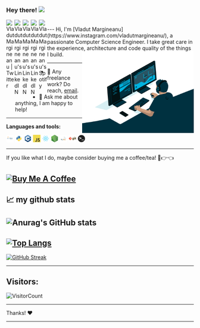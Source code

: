 ### Hey there! <img src="https://media.giphy.com/media/hvRJCLFzcasrR4ia7z/giphy.gif" width="25px">
<a href="https://twitter.com/vladutmg">
  <img align="left" alt="Vladut Margineanu | Twitter" width="22px" src="https://raw.githubusercontent.com/peterthehan/peterthehan/master/assets/twitter.svg" />
</a>

<a href="https://www.linkedin.com/in/vladutmargineanu/">
  <img align="left" alt="Vladut Margineanu's LinkedIN" width="22px" src="https://raw.githubusercontent.com/peterthehan/peterthehan/master/assets/linkedin.svg" />
</a>

<a href="https://discordapp.com/users/vladutmargineanu#4038">
  <img align="left" alt="Vladut Margineanu's LinkedIN" width="22px" src="https://raw.githubusercontent.com/peterthehan/peterthehan/master/assets/discord.svg" />
</a>

<a href="https://www.twitch.tv/vladutmargineanu?sr=a">
  <img align="left" alt="Vladut Margineanu's LinkedIN" width="22px" src="https://raw.githubusercontent.com/peterthehan/peterthehan/master/assets/twitch.svg" />
</a>

<a href="https://open.spotify.com/user/ci765jpew7plkqtsbgcwkra9s?si=9015587f20aa4e52">
  <img align="left" alt="Vladut Margineanu's Spotify" width="22px" src="https://raw.githubusercontent.com/peterthehan/peterthehan/master/assets/spotify.svg" />
</a>

<br />
---
Hi, I'm [Vladut Margineanu](https://www.instagram.com/vladutmargineanu/), a passionate Computer Science Engineer. I take great care in the experience, architecture and code quality of the things I build.


  <img align="right" alt="GIF" src="https://github.com/vladutmargineanu/vladutmargineanu/blob/main/code.gif?raw=true" width="300" height="220" />
  
 ---
  
- 💼 Any freelance work? Do reach, [email](mailto:vladut.margineanu@gmail.com).
- 💬 Ask me about anything, I am happy to help!

---

**Languages and tools:**  

<code><img height="20" src="https://raw.githubusercontent.com/github/explore/80688e429a7d4ef2fca1e82350fe8e3517d3494d/topics/java/java.png"></code>
<code><img height="20" src="https://raw.githubusercontent.com/github/explore/80688e429a7d4ef2fca1e82350fe8e3517d3494d/topics/python/python.png"></code>
<code><img height="20" src="https://raw.githubusercontent.com/github/explore/80688e429a7d4ef2fca1e82350fe8e3517d3494d/topics/cpp/cpp.png"></code>
<code><img height="20" src="https://raw.githubusercontent.com/github/explore/80688e429a7d4ef2fca1e82350fe8e3517d3494d/topics/javascript/javascript.png"></code>
<code><img height="20" src="https://raw.githubusercontent.com/github/explore/80688e429a7d4ef2fca1e82350fe8e3517d3494d/topics/react/react.png"></code>
<code><img height="20" src="https://raw.githubusercontent.com/github/explore/80688e429a7d4ef2fca1e82350fe8e3517d3494d/topics/nodejs/nodejs.png"></code>
<code><img height="20" src="https://raw.githubusercontent.com/github/explore/80688e429a7d4ef2fca1e82350fe8e3517d3494d/topics/mysql/mysql.png"></code>
<code><img height="20" src="https://raw.githubusercontent.com/github/explore/80688e429a7d4ef2fca1e82350fe8e3517d3494d/topics/git/git.png"></code>
<code><img height="20" src="https://raw.githubusercontent.com/github/explore/80688e429a7d4ef2fca1e82350fe8e3517d3494d/topics/terminal/terminal.png"></code>

---


If you like what I do, maybe consider buying me a coffee/tea! 🥺👉👈

<a href="https://www.buymeacoffee.com/margineanu" target="_blank"><img src="https://cdn.buymeacoffee.com/buttons/v2/default-red.png" alt="Buy Me A Coffee" width="150" ></a>
---

📈 my github stats
---
![Anurag's GitHub stats](https://github-readme-stats.vercel.app/api?username=vladutmargineanu&theme=gotham&show_icons=true)
---  
[![Top Langs](https://github-readme-stats.vercel.app/api/top-langs/?username=vladutmargineanu&layout=compact&theme=gotham)](https://github.com/anuraghazra/github-readme-stats)
---

[![GitHub Streak](https://github-readme-streak-stats.herokuapp.com/?user=vladutmargineanu&theme=gotham)](https://git.io/streak-stats)

---
Visitors:
---
![VisitorCount](https://profile-counter.glitch.me/{id}/count.svg)

---

Thanks! ❤️

---
